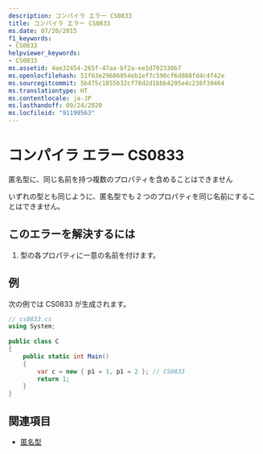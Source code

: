 ```yaml
---
description: コンパイラ エラー CS0833
title: コンパイラ エラー CS0833
ms.date: 07/20/2015
f1_keywords:
- CS0833
helpviewer_keywords:
- CS0833
ms.assetid: 4ae32454-265f-47aa-bf2a-ee1d702330b7
ms.openlocfilehash: 51f63e29686054eb1ef7c590cf6d088fd4c4f42e
ms.sourcegitcommit: 5b475c1855b32cf78d2d1bbb4295e4c236f39464
ms.translationtype: HT
ms.contentlocale: ja-JP
ms.lasthandoff: 09/24/2020
ms.locfileid: "91199563"
---
```

# <a name="compiler-error-cs0833"></a>コンパイラ エラー CS0833

匿名型に、同じ名前を持つ複数のプロパティを含めることはできません  
  
 いずれの型とも同じように、匿名型でも 2 つのプロパティを同じ名前にすることはできません。  
  
## <a name="to-correct-this-error"></a>このエラーを解決するには  
  
1. 型の各プロパティに一意の名前を付けます。  
  
## <a name="example"></a>例  

 次の例では CS0833 が生成されます。  
  
```csharp  
// cs0833.cs  
using System;  
  
public class C  
{  
    public static int Main()  
    {  
        var c = new { p1 = 1, p1 = 2 }; // CS0833  
        return 1;  
    }  
}  
```  
  
## <a name="see-also"></a>関連項目

- [匿名型](../programming-guide/classes-and-structs/anonymous-types.md)
